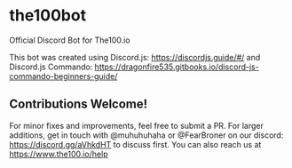 # the100bot
Official Discord Bot for The100.io

This bot was created using Discord.js: https://discordjs.guide/#/ and Discord.js Commando: https://dragonfire535.gitbooks.io/discord-js-commando-beginners-guide/

## Contributions Welcome!

For minor fixes and improvements, feel free to submit a PR. For larger additions, get in touch with @muhuhuhaha or @FearBroner on our discord: https://discord.gg/aVhkdHT to discuss first. You can also reach us at https://www.the100.io/help
